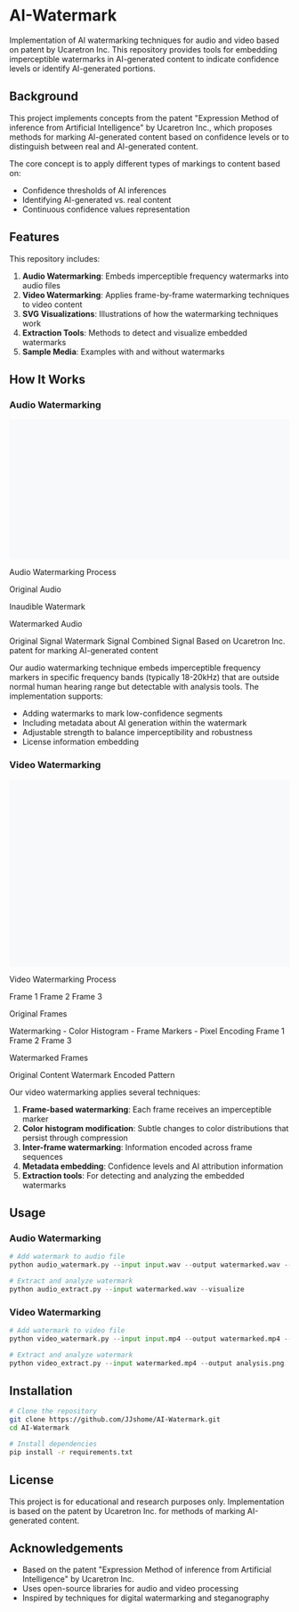 # AI-Watermark

Implementation of AI watermarking techniques for audio and video based on patent by Ucaretron Inc. This repository provides tools for embedding imperceptible watermarks in AI-generated content to indicate confidence levels or identify AI-generated portions.

## Background

This project implements concepts from the patent "Expression Method of inference from Artificial Intelligence" by Ucaretron Inc., which proposes methods for marking AI-generated content based on confidence levels or to distinguish between real and AI-generated content.

The core concept is to apply different types of markings to content based on:
- Confidence thresholds of AI inferences
- Identifying AI-generated vs. real content
- Continuous confidence values representation

## Features

This repository includes:

1. **Audio Watermarking**: Embeds imperceptible frequency watermarks into audio files
2. **Video Watermarking**: Applies frame-by-frame watermarking techniques to video content
3. **SVG Visualizations**: Illustrations of how the watermarking techniques work
4. **Extraction Tools**: Methods to detect and visualize embedded watermarks
5. **Sample Media**: Examples with and without watermarks

## How It Works

### Audio Watermarking

<svg width="600" height="300" viewBox="0 0 600 300" xmlns="http://www.w3.org/2000/svg">
  <!-- Background -->
  <rect width="600" height="300" fill="#f8f9fa" />
  
  <!-- Title -->
  <text x="300" y="30" font-family="Arial" font-size="20" text-anchor="middle" font-weight="bold">Audio Watermarking Process</text>
  
  <!-- Original Audio Waveform -->
  <path d="M50,150 C70,100 90,200 110,150 C130,100 150,200 170,150 C190,100 210,200 230,150" 
        stroke="#2980b9" stroke-width="2" fill="none" />
  <text x="140" y="220" font-family="Arial" font-size="14" text-anchor="middle">Original Audio</text>
  
  <!-- Process Arrow -->
  <path d="M250,150 L290,150" stroke="#333" stroke-width="2" />
  <polygon points="290,145 300,150 290,155" fill="#333" />
  
  <!-- Watermark Signal -->
  <path d="M310,180 C315,175 320,185 325,180 C330,175 335,185 340,180 C345,175 350,185 355,180" 
        stroke="#e74c3c" stroke-width="1" fill="none" stroke-dasharray="3,3" />
  <text x="335" y="200" font-family="Arial" font-size="12" text-anchor="middle" fill="#e74c3c">Inaudible Watermark</text>
  <path d="M335,160 L335,180" stroke="#e74c3c" stroke-width="1" stroke-dasharray="3,3" />
  
  <!-- Process Arrow -->
  <path d="M370,150 L410,150" stroke="#333" stroke-width="2" />
  <polygon points="410,145 420,150 410,155" fill="#333" />
  
  <!-- Watermarked Audio Waveform -->
  <path d="M430,150 C450,95 470,205 490,150 C510,95 530,205 550,150" 
        stroke="#2980b9" stroke-width="2" fill="none" />
  <path d="M430,150 C450,105 470,195 490,150 C510,105 530,195 550,150" 
        stroke="#e74c3c" stroke-width="1" fill="none" stroke-dasharray="2,2" />
  <text x="490" y="220" font-family="Arial" font-size="14" text-anchor="middle">Watermarked Audio</text>
  
  <!-- Legend -->
  <rect x="50" y="250" width="15" height="2" fill="#2980b9" />
  <text x="75" y="254" font-family="Arial" font-size="12" alignment-baseline="middle">Original Signal</text>
  
  <rect x="200" y="250" width="15" height="2" fill="#e74c3c" />
  <text x="225" y="254" font-family="Arial" font-size="12" alignment-baseline="middle">Watermark Signal</text>
  
  <rect x="350" y="250" width="15" height="0" stroke="#e74c3c" stroke-width="1" stroke-dasharray="2,2" />
  <text x="375" y="254" font-family="Arial" font-size="12" alignment-baseline="middle">Combined Signal</text>
  
  <!-- Footer Notes -->
  <text x="300" y="280" font-family="Arial" font-size="10" text-anchor="middle" fill="#555">
    Based on Ucaretron Inc. patent for marking AI-generated content
  </text>
</svg>

Our audio watermarking technique embeds imperceptible frequency markers in specific frequency bands (typically 18-20kHz) that are outside normal human hearing range but detectable with analysis tools. The implementation supports:

- Adding watermarks to mark low-confidence segments
- Including metadata about AI generation within the watermark
- Adjustable strength to balance imperceptibility and robustness
- License information embedding

### Video Watermarking

<svg width="600" height="400" viewBox="0 0 600 400" xmlns="http://www.w3.org/2000/svg">
  <!-- Background -->
  <rect width="600" height="400" fill="#f8f9fa" />
  
  <!-- Title -->
  <text x="300" y="30" font-family="Arial" font-size="20" text-anchor="middle" font-weight="bold">Video Watermarking Process</text>
  
  <!-- Original Video Frames -->
  <rect x="50" y="80" width="100" height="80" fill="#fff" stroke="#333" />
  <rect x="60" y="90" width="80" height="60" fill="#d6eaf8" />
  <text x="100" y="125" font-family="Arial" font-size="12" text-anchor="middle">Frame 1</text>
  
  <rect x="50" y="170" width="100" height="80" fill="#fff" stroke="#333" />
  <rect x="60" y="180" width="80" height="60" fill="#d6eaf8" />
  <text x="100" y="215" font-family="Arial" font-size="12" text-anchor="middle">Frame 2</text>
  
  <rect x="50" y="260" width="100" height="80" fill="#fff" stroke="#333" />
  <rect x="60" y="270" width="80" height="60" fill="#d6eaf8" />
  <text x="100" y="305" font-family="Arial" font-size="12" text-anchor="middle">Frame 3</text>
  
  <text x="100" y="360" font-family="Arial" font-size="14" text-anchor="middle">Original Frames</text>
  
  <!-- Process Arrows -->
  <path d="M170,125 L220,125" stroke="#333" stroke-width="2" />
  <polygon points="220,120 230,125 220,130" fill="#333" />
  
  <path d="M170,215 L220,215" stroke="#333" stroke-width="2" />
  <polygon points="220,210 230,215 220,220" fill="#333" />
  
  <path d="M170,305 L220,305" stroke="#333" stroke-width="2" />
  <polygon points="220,300 230,305 220,310" fill="#333" />
  
  <!-- Watermark Process Box -->
  <rect x="230" y="170" width="120" height="100" fill="#fff" stroke="#333" rx="10" ry="10" />
  <text x="290" y="200" font-family="Arial" font-size="14" text-anchor="middle" font-weight="bold">Watermarking</text>
  <text x="290" y="220" font-family="Arial" font-size="12" text-anchor="middle">- Color Histogram</text>
  <text x="290" y="240" font-family="Arial" font-size="12" text-anchor="middle">- Frame Markers</text>
  <text x="290" y="260" font-family="Arial" font-size="12" text-anchor="middle">- Pixel Encoding</text>
  
  <!-- Process Arrows -->
  <path d="M350,125 L400,125" stroke="#333" stroke-width="2" />
  <polygon points="400,120 410,125 400,130" fill="#333" />
  
  <path d="M350,215 L400,215" stroke="#333" stroke-width="2" />
  <polygon points="400,210 410,215 400,220" fill="#333" />
  
  <path d="M350,305 L400,305" stroke="#333" stroke-width="2" />
  <polygon points="400,300 410,305 400,310" fill="#333" />
  
  <!-- Watermarked Video Frames -->
  <rect x="410" y="80" width="100" height="80" fill="#fff" stroke="#333" />
  <rect x="420" y="90" width="80" height="60" fill="#d6eaf8" />
  <path d="M420,90 L500,150" stroke="#e74c3c" stroke-width="0.5" stroke-opacity="0.3" />
  <path d="M500,90 L420,150" stroke="#e74c3c" stroke-width="0.5" stroke-opacity="0.3" />
  <text x="460" y="125" font-family="Arial" font-size="12" text-anchor="middle">Frame 1</text>
  <rect x="480" y="100" width="10" height="10" fill="#e74c3c" fill-opacity="0.2" />
  
  <rect x="410" y="170" width="100" height="80" fill="#fff" stroke="#333" />
  <rect x="420" y="180" width="80" height="60" fill="#d6eaf8" />
  <path d="M420,180 L500,240" stroke="#e74c3c" stroke-width="0.5" stroke-opacity="0.3" />
  <path d="M500,180 L420,240" stroke="#e74c3c" stroke-width="0.5" stroke-opacity="0.3" />
  <text x="460" y="215" font-family="Arial" font-size="12" text-anchor="middle">Frame 2</text>
  <rect x="430" y="190" width="10" height="10" fill="#e74c3c" fill-opacity="0.2" />
  
  <rect x="410" y="260" width="100" height="80" fill="#fff" stroke="#333" />
  <rect x="420" y="270" width="80" height="60" fill="#d6eaf8" />
  <path d="M420,270 L500,330" stroke="#e74c3c" stroke-width="0.5" stroke-opacity="0.3" />
  <path d="M500,270 L420,330" stroke="#e74c3c" stroke-width="0.5" stroke-opacity="0.3" />
  <text x="460" y="305" font-family="Arial" font-size="12" text-anchor="middle">Frame 3</text>
  <rect x="470" y="310" width="10" height="10" fill="#e74c3c" fill-opacity="0.2" />
  
  <text x="460" y="360" font-family="Arial" font-size="14" text-anchor="middle">Watermarked Frames</text>
  
  <!-- Legend -->
  <rect x="100" y="380" width="15" height="10" fill="#d6eaf8" />
  <text x="125" y="388" font-family="Arial" font-size="12" alignment-baseline="middle">Original Content</text>
  
  <rect x="250" y="380" width="15" height="10" fill="#e74c3c" fill-opacity="0.2" />
  <text x="275" y="388" font-family="Arial" font-size="12" alignment-baseline="middle">Watermark</text>
  
  <path d="M390,380 L420,389" stroke="#e74c3c" stroke-width="0.5" stroke-opacity="0.3" />
  <path d="M420,380 L390,389" stroke="#e74c3c" stroke-width="0.5" stroke-opacity="0.3" />
  <text x="460" y="388" font-family="Arial" font-size="12" alignment-baseline="middle">Encoded Pattern</text>
</svg>

Our video watermarking applies several techniques:

1. **Frame-based watermarking**: Each frame receives an imperceptible marker
2. **Color histogram modification**: Subtle changes to color distributions that persist through compression
3. **Inter-frame watermarking**: Information encoded across frame sequences
4. **Metadata embedding**: Confidence levels and AI attribution information
5. **Extraction tools**: For detecting and analyzing the embedded watermarks

## Usage

### Audio Watermarking

```python
# Add watermark to audio file
python audio_watermark.py --input input.wav --output watermarked.wav --strength 0.05

# Extract and analyze watermark
python audio_extract.py --input watermarked.wav --visualize
```

### Video Watermarking

```python
# Add watermark to video file
python video_watermark.py --input input.mp4 --output watermarked.mp4 --method histogram

# Extract and analyze watermark
python video_extract.py --input watermarked.mp4 --output analysis.png
```

## Installation

```bash
# Clone the repository
git clone https://github.com/JJshome/AI-Watermark.git
cd AI-Watermark

# Install dependencies
pip install -r requirements.txt
```

## License

This project is for educational and research purposes only. Implementation is based on the patent by Ucaretron Inc. for methods of marking AI-generated content.

## Acknowledgements

- Based on the patent "Expression Method of inference from Artificial Intelligence" by Ucaretron Inc.
- Uses open-source libraries for audio and video processing
- Inspired by techniques for digital watermarking and steganography
